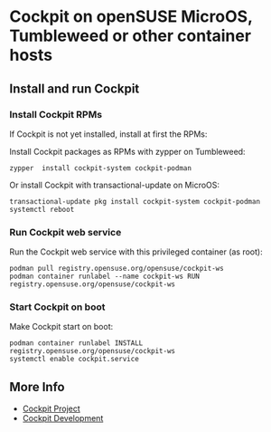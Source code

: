 # Cockpit on openSUSE MicroOS, Tumbleweed or other container hosts

## Install and run Cockpit
### Install Cockpit RPMs

If Cockpit is not yet installed, install at first the RPMs:

Install Cockpit packages as RPMs with zypper on Tumbleweed:
   ```
   zypper  install cockpit-system cockpit-podman
   ```

   Or install Cockpit with transactional-update on MicroOS:

   ```
   transactional-update pkg install cockpit-system cockpit-podman
   systemctl reboot
   ```

### Run Cockpit web service

Run the Cockpit web service with this privileged container (as root):
   ```
   podman pull registry.opensuse.org/opensuse/cockpit-ws
   podman container runlabel --name cockpit-ws RUN registry.opensuse.org/opensuse/cockpit-ws
   ```

### Start Cockpit on boot

Make Cockpit start on boot:
   ```
   podman container runlabel INSTALL registry.opensuse.org/opensuse/cockpit-ws
   systemctl enable cockpit.service
   ```
## More Info

 * [Cockpit Project](https://cockpit-project.org)
 * [Cockpit Development](https://github.com/cockpit-project/cockpit)
